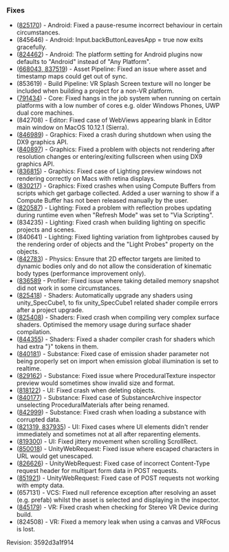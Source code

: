### Fixes

*   ([825170](https://issuetracker.unity3d.com/issues/android-transition-from-lock-screen-to-game-sometimes-corrupts-render-textures)) - Android: Fixed a pause-resume incorrect behaviour in certain circumstances.
*   (845646) - Android: Input.backButtonLeavesApp = true now exits gracefully.
*   ([824462](https://issuetracker.unity3d.com/issues/subfolders-included-inside-plugins-slash-android-select-any-platform-on-the-inspector)) - Android: The platform setting for Android plugins now defaults to "Android" instead of "Any Platform".
*   ([668043, 837519](https://issuetracker.unity3d.com/issues/unityengine-dot-ui-dot-dll-is-in-timestamps-but-is-not-known-in-guidmapper-dot-dot-dot-1)) - Asset Pipeline: Fixed an issue where asset and timestamp maps could get out of sync.
*   (853619) - Build Pipeline: VR Splash Screen texture will no longer be included when building a project for a non-VR platform.
*   ([791434](https://issuetracker.unity3d.com/issues/ui-game-freezes-on-release-or-master-build)) - Core: Fixed hangs in the job system when running on certain platforms with a low number of cores e.g. older Windows Phones, UWP dual core machines.
*   (842708) - Editor: Fixed case of WebViews appearing blank in Editor main window on MacOS 10.12.1 (Sierra).
*   ([846989](https://issuetracker.unity3d.com/issues/windows-build-crashes-when-closing-executable-with-non-native-resolution-only-dx9)) - Graphics: Fixed a crash during shutdown when using the DX9 graphics API.
*   ([840897](https://issuetracker.unity3d.com/issues/text-from-text-mesh-pro-component-disappears-when-toggling-between-fullscreen-and-windowed-mode-with-graphic-api-set-to-dx9)) - Graphics: Fixed a problem with objects not rendering after resolution changes or entering/exiting fullscreen when using DX9 graphics API.
*   ([836815](https://issuetracker.unity3d.com/issues/gi-previews-are-broken-on-retina-mac)) - Graphics: Fixed case of Lighting preview windows not rendering correctly on Macs with retina displays.
*   ([830217](https://issuetracker.unity3d.com/issues/standalone-crash-when-not-explicitly-disposing-of-a-computebuffer)) - Graphics: Fixed crashes when using Compute Buffers from scripts which get garbage collected. Added a user warning to show if a Compute Buffer has not been released manually by the user.
*   ([820587](https://issuetracker.unity3d.com/issues/reflection-probes-set-to-update-via-scripting-update-without-calling-renderprobe)) - Lighting: Fixed a problem with reflection probes updating during runtime even when "Refresh Mode" was set to "Via Scripting".
*   (834235) - Lighting: Fixed crash when building lighting on specific projects and scenes.
*   (840641) - Lighting: Fixed lighting variation from lightprobes caused by the rendering order of objects and the "Light Probes" property on the objects.
*   ([842783](https://issuetracker.unity3d.com/issues/effectors-dont-ignore-kinematic-objects-in-calculations-performance-issue)) - Physics: Ensure that 2D effector targets are limited to dynamic bodies only and do not allow the consideration of kinematic body types (performance improvement only).
*   ([836589](https://issuetracker.unity3d.com/issues/ios-profile-does-not-take-detailed-memory-samples) - Profiler: Fixed issue where taking detailed memory snapshot did not work in some circumstances.
*   ([825418](https://issuetracker.unity3d.com/issues/the-blacksmith-characters-asset-displays-missing-magenta-textures-on-characters-unless-the-shaders-are-set-to-standard)) - Shaders: Automatically upgrade any shaders using unity\_SpecCube1, to fix unity\_SpecCube1 related shader compile errors after a project upgrade.
*   ([825408](https://issuetracker.unity3d.com/issues/on-importing-the-blachsmith-characters-asset-the-editor-gives-a-shader-compiler-error)) - Shaders: Fixed crash when compiling very complex surface shaders. Optimised the memory usage during surface shader compilation.
*   ([844355](https://issuetracker.unity3d.com/issues/having-unexpected-closing-curly-bracket-in-the-shader-freezes-editor)) - Shaders: Fixed a shader compiler crash for shaders which had extra "}" tokens in them.
*   ([840181](https://issuetracker.unity3d.com/issues/substance-generates-incorrect-warning-when-changing-shader-type)) - Substance: Fixed case of emission shader parameter not being properly set on import when emission global illumination is set to realtime.
*   ([829162](https://issuetracker.unity3d.com/issues/substance-texture-size-is-displayed-as-0x0-in-inspector-when-project-has-more-than-one-sbsar-model)) - Substance: Fixed issue where ProceduralTexture inspector preview would sometimes show invalid size and format.
*   ([818122](https://issuetracker.unity3d.com/issues/certain-material-on-the-gameobject-crashes-unity-editor)) - UI: Fixed crash when deleting objects.
*   ([840177](https://issuetracker.unity3d.com/issues/substances-renaming-generates-errors-and-bad-behaviour)) - Substance: Fixed case of SubstanceArchive inspector unselecting ProceduralMaterials after being renamed.
*   ([842999](https://issuetracker.unity3d.com/issues/crash-in-proceduralmaterialdata-getsubstancepackage-when-opening-likely-corrupted-scene)) - Substance: Fixed crash when loading a substance with corrupted data.
*   ([821319, 837935](https://issuetracker.unity3d.com/issues/animations-lagging-sometimes-text-dot-getcomponent-unityengine-dot-ui-dot-text-not-being-showed)) - UI: Fixed cases where UI elements didn't render immediately and sometimes not at all after reparenting elements.
*   ([819300](https://issuetracker.unity3d.com/issues/scrollrect-no-inertia-at-specific-position-in-vertical-scroll-mode)) - UI: Fixed jittery movement when scrolling ScrollRect.
*   ([850018](https://issuetracker.unity3d.com/issues/unitywebrequest-dot-url-unescapes-escaped-symbol)) - UnityWebRequest: Fixed issue where escaped characters in URL would get unescaped.
*   ([826626](https://issuetracker.unity3d.com/issues/unitywebrequest-outputs-incorrect-content-type-header-when-using-imultipartformsection-argument)) - UnityWebRequest: Fixed case of incorrect Content-Type request header for multipart form data in POST requests.
*   ([851921](https://issuetracker.unity3d.com/issues/unitywebrequest-post-with-empty-body-results-in-error)) - UnityWebRequest: Fixed case of POST requests not working with empty data.
*   (657131) - VCS: Fixed null reference exception after resolving an asset (e.g. prefab) whilst the asset is selected and displaying in the inspector.
*   ([845179](https://issuetracker.unity3d.com/issues/editor-crashes-while-building-with-vr-support-enabled-for-webgl-at-vreditormodule-getstereodeviceenabled)) - VR: Fixed crash when checking for Stereo VR Device during build.
*   (824508) - VR: Fixed a memory leak when using a canvas and VRFocus is lost.

Revision: 3592d3a1f914